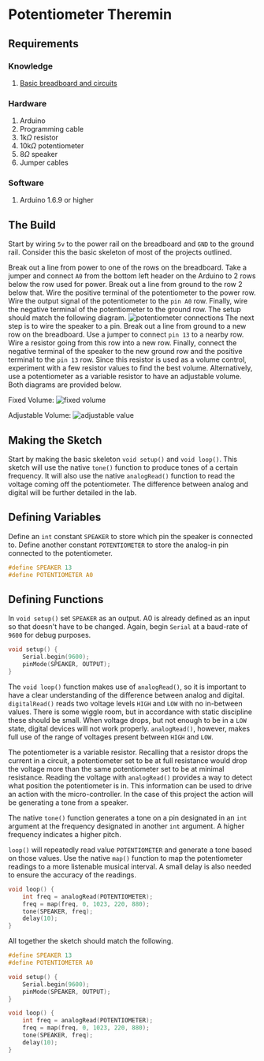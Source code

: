 # Potentiometer Theremin
## Requirements
### Knowledge
1. [Basic breadboard and circuits](curriculum.io/arduino/basic-circuitry)

### Hardware
1. Arduino
2. Programming cable
3. 1k$\Omega$ resistor
4. 10k$\Omega$ potentiometer
5. 8$\Omega$ speaker
6. Jumper cables

### Software
1. Arduino 1.6.9 or higher

## The Build
Start by wiring `5v` to the power rail on the breadboard and `GND` to the ground rail. Consider this the basic skeleton of most of the projects outlined. 

Break out a line from power to one of the rows on the breadboard. Take a jumper and connect `A0` from the bottom left header on the Arduino to 2 rows below the row used for power. Break out a line from ground to the row 2 below that. Wire the positive terminal of the potentiometer to the power row. Wire the output signal of the potentiometer to the `pin A0` row. Finally, wire the negative terminal of the potentiometer to the ground row. The setup should match the following diagram.
![potentiometer connections](https://github.com/curriculumio/curriculumio.github.io/blob/master/image/arduino/pot-theremin/potentiometer_to_arduino.png?raw=true)
The next step is to wire the speaker to a pin. Break out a line from ground to a new row on the breadboard. Use a jumper to connect `pin 13` to a nearby row. Wire a resistor going from this row into a new row. Finally, connect the negative terminal of the speaker to the new ground row and the positive terminal to the `pin 13` row. Since this resistor is used as a volume control, experiment with a few resistor values to find the best volume. Alternatively, use a potentiometer as a variable resistor to have an adjustable volume. Both diagrams are provided below.

Fixed Volume:
![fixed volume](https://github.com/curriculumio/curriculumio.github.io/blob/master/image/arduino/pot-theremin/potentiometer_with_speaker.png?raw=true)

Adjustable Volume:
![adjustable value](https://github.com/curriculumio/curriculumio.github.io/blob/master/image/arduino/pot-theremin/pot_volume_control.png?raw=true)


## Making the Sketch
Start by making the basic skeleton `void setup()` and `void loop()`. This sketch will use the native `tone()` function to produce tones of a certain frequency. It will also use the native `analogRead()` function to read the voltage coming off the potentiometer. The difference between analog and digital will be further detailed in the lab.

## Defining Variables
Define an `int` constant `SPEAKER` to store which pin the speaker is connected to. Define another constant `POTENTIOMETER` to store the analog-in pin connected to the potentiometer.
```c
#define SPEAKER 13
#define POTENTIOMETER A0
```

## Defining Functions
In `void setup()` set `SPEAKER` as an output. A0 is already defined as an input so that doesn't have to be changed. Again, begin `Serial` at a baud-rate of `9600` for debug purposes.
```c
void setup() {
	Serial.begin(9600);
	pinMode(SPEAKER, OUTPUT);
}
```

The `void loop()` function makes use of `analogRead()`, so it is important to have a clear understanding of the difference between analog and digital. `digitalRead()` reads two voltage levels `HIGH` and `LOW` with no in-between values. There is some wiggle room, but in accordance with static discipline these should be small. When voltage drops, but not enough to be in a `LOW` state, digital devices will not work properly. `analogRead()`, however, makes full use of the range of voltages present between `HIGH` and `LOW`.

The potentiometer is a variable resistor. Recalling that a resistor drops the current in a circuit, a potentiometer set to be at full resistance would drop the voltage more than the same potentiometer set to be at minimal resistance. Reading the voltage with `analogRead()` provides a way to detect what position the potentiometer is in. This information can be used to drive an action with the micro-controller. In the case of this project the action will be generating a tone from a speaker.

The native `tone()` function generates a tone on a pin designated in an `int` argument at the frequency designated in another `int` argument. A higher frequency indicates a higher pitch.

`loop()` will repeatedly read value `POTENTIOMETER` and generate a tone based on those values. Use the native `map()` function to map the potentiometer readings to a more listenable musical interval.  A small delay is also needed to ensure the accuracy of the readings.
```c
void loop() {
	int freq = analogRead(POTENTIOMETER);
	freq = map(freq, 0, 1023, 220, 880);
	tone(SPEAKER, freq);
	delay(10);
}
```
All together the sketch should match the following.
```c
#define SPEAKER 13
#define POTENTIOMETER A0

void setup() {
	Serial.begin(9600);
	pinMode(SPEAKER, OUTPUT);
}

void loop() {
	int freq = analogRead(POTENTIOMETER);
	freq = map(freq, 0, 1023, 220, 880);
	tone(SPEAKER, freq);
	delay(10);
}
```
